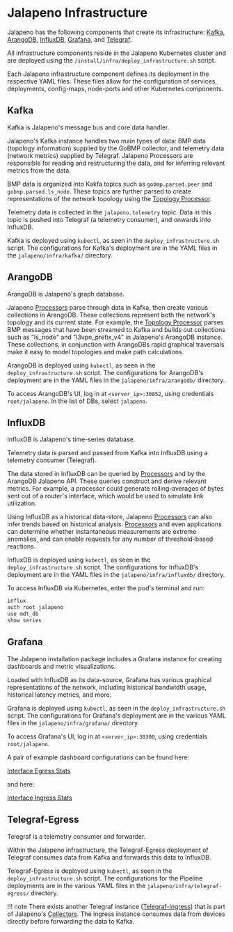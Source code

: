 # Jalapeno Infrastructure

Jalapeno has the following components that create its infrastructure: [Kafka](#kafka), [ArangoDB](#arangodb), [InfluxDB](#influxdb), [Grafana](#grafana), and [Telegraf](#telegraf-egress).

All infrastructure components reside in the Jalapeno Kubernetes cluster and are deployed using the `/install/infra/deploy_infrastructure.sh` script.

Each Jalapeno infrastructure component defines its deployment in the respective YAML files. These files allow for the configuration of services, deployments, config-maps, node-ports and other Kubernetes components.

## Kafka

Kafka is Jalapeno's message bus and core data handler.

Jalapeno's Kafka instance handles two main types of data: BMP data (topology information) supplied by the GoBMP collector, and telemetry data (network metrics) supplied by Telegraf. Jalapeno Processors are responsible for reading and restructuring the data, and for inferring relevant metrics from the data.

BMP data is organized into Kakfa topics such as `gobmp.parsed.peer` and `gobmp.parsed.ls_node`. These topics are further parsed to create representations of the network topology using the [Topology Processor](processors.md#topology-processor).

Telemetry data is collected in the `jalapeno.telemetry` topic. Data in this topic is pushed into Telegraf (a telemetry consumer), and onwards into InfluxDB.

Kafka is deployed using `kubectl`, as seen in the `deploy_infrastructure.sh` script. The configurations for Kafka's deployment are in the YAML files in the `jalapeno/infra/kafka/` directory.

## ArangoDB

ArangoDB is Jalapeno's graph database.

Jalapeno [Processors](./processors.md) parse through data in Kafka, then create various collections in ArangoDB. These collections represent both the network's topology and its current state. For example, the [Topology Processor](./processors.md#topology-processor) parses BMP messages that have been streamed to Kafka and builds out collections such as "ls_node" and "l3vpn_prefix_v4" in Jalapeno's ArangoDB instance. These collections, in conjunction with ArangoDBs rapid graphical traversals make it easy to model topologies and make path calculations.

ArangoDB is deployed using `kubectl`, as seen in the `deploy_infrastructure.sh` script. The configurations for ArangoDB's deployment are in the YAML files in the `jalapeno/infra/arangodb/` directory.  

To access ArangoDB's UI, log in at `<server_ip>:30852`, using credentials `root/jalapeno`. In the list of DBs, select `jalapeno`.

## InfluxDB

InfluxDB is Jalapeno's time-series database.

Telemetry data is parsed and passed from Kafka into InfluxDB using a telemetry consumer (Telegraf).

The data stored in InfluxDB can be queried by [Processors](./processors.md) and by the ArangoDB Jalapeno API. These queries construct and derive relevant metrics. For example, a processor could generate rolling-averages of bytes sent out of a router's interface, which would be used to simulate link utilization.

Using InfluxDB as a historical data-store, Jalapeno [Processors](./processors.md) can also infer trends based on historical analysis. [Processors](./processors.md) and even applications can determine whether instantaneous measurements are extreme anomalies, and can enable requests for any number of threshold-based reactions.

InfluxDB is deployed using `kubectl`, as seen in the `deploy_infrastructure.sh` script. The configurations for InfluxDB's deployment are in the YAML files in the `jalapeno/infra/influxdb/` directory.  

To access InfluxDB via Kubernetes, enter the pod's terminal and run:

```bash
influx
auth root jalapeno
use mdt_db
show series
```

## Grafana

The Jalapeno installation package includes a Grafana instance for creating dashboards and metric visualizations.

Loaded with InfluxDB as its data-source, Grafana has various graphical representations of the network, including historical bandwidth usage, historical latency metrics, and more.

Grafana is deployed using `kubectl`, as seen in the `deploy_infrastructure.sh` script. The configurations for Grafana's deployment are in the various YAML files in the `jalapeno/infra/grafana/` directory.

To access Grafana's UI, log in at `<server_ip>:30300`, using credentials `root/jalapeno`.

A pair of example dashboard configurations can be found here:

[Interface Egress Stats](https://github.com/cisco-open/jalapeno/blob/main/install/infra/grafana/egress-mdt.json)

and here:

[Interface Ingress Stats](https://github.com/cisco-open/jalapeno/blob/main/install/infra/grafana/ingress-mdt.json)

## Telegraf-Egress

Telegraf is a telemetry consumer and forwarder.

Within the Jalapeno infrastructure, the Telegraf-Egress deployment of Telegraf consumes data from Kafka and forwards this data to InfluxDB.

Telegraf-Egress is deployed using `kubectl`, as seen in the `deploy_infrastructure.sh` script. The configurations for the Pipeline deployments are in the various YAML files in the `jalapeno/infra/telegraf-egress/` directory.

!!! note
    There exists another Telegraf instance ([Telegraf-Ingress](./collectors.md#telegraf-ingress-collector)) that is part of Jalapeno's [Collectors](./collectors.md). The ingress instance consumes data from devices directly before forwarding the data to Kafka.
